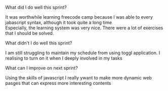 What did I do well this sprint?

It was worthwhile learning freecode camp because I was able to every jabascript syntax, although it took quite a long time<br>
Especially, the learning system was very nice. There were a lot of exercises that I should be solved.

What didn't I do well this sprint?  
  
I am still struggling to maintain my schedule from using toggl application. I realising to turn on it when I deeply involved in my tasks  


What can I improve on next sprint? 

Using the skills of javascript I really ywant to make more dynamic web pasges that can express more interesting contents